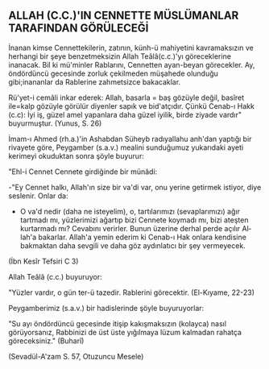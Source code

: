 ## ALLAH (C.C.)'IN CENNETTE MÜSLÜMANLAR TARAFINDAN GÖRÜLECEĞİ

İnanan kimse Cennettekilerin, zatının, künh-ü mahi­yetini kavramaksızın ve herhangi bir şeye benzetmeksizin Allah Teâlâ(c.c.)'yı göreceklerine inanacak. Bil ki mü'minler Rablarını, Cennetten ayan-beyan görecekler. Ay, öndördüncü gecesinde zorluk çekilmeden müşahe­de olunduğu gibi;inananlar da Rablerine zahmetsizce bakacaklar.

Rü'yet-i cemâli inkar ederek: Allah, basarla = baş gözüyle değil, basîret ile=kalp gözüyle görülür diyenler sapık ve bid'atçıdır. Çünkü Cenab-ı Hakk (c.c): İyi iş, güzel amel yapanlara daha güzel iyilik, birde ziyade vardır" buyurmuştur. (Yunus, S. 26)

İmam-ı Ahmed (rh.a.)'in Ashabdan Süheyb radıyallahu anh'dan yaptığı bir rivayete göre, Peygamber (s.a.v.) mealini sunduğumuz yukarıdaki ayeti kerimeyi oku­duktan sonra şöyle buyurur:

"Ehl-i Cennet Cennete girdiğinde bir münâdi:

-"Ey Cennet halkı, Allah'ın size bir va'di var, onu yerine getirmek istiyor, diye seslenir. Onlar da:

- O va'd nedir (daha ne isteyelim), o, tartılarımızı (sevaplarımızı) ağır tartmadı mı, yüzlerimizi ağartıp bi­zi Cennete koymadı mı, bizi ateşten kurtarmadı mı? Ce­vabını verirler. Bunun üzerine derhal perde açılır Al­lah'a bakarlar. Allah'a yemin ederim ki Cenab-ı Hak onlara kendisine bakmaktan daha sevgili ve daha göz ay­dınlatıcı bir şey vermeyecek.

(İbn Kesîr Tefsiri C 3)

Allah Teâlâ (c.c.) buyuruyor:

"Yüzler vardır, o gün ter-ü tazedir. Rablerini göre­cektir. (El-Kıyame, 22-23)

Peygamberimiz (s.a.v.) bir hadislerinde şöyle buyuru­yorlar:

"Su ayı öndördüncü gecesinde itişip kakışmaksızın (kolayca) nasıl görüyorsanız, Rabbinizi de üst üste yığılmaya lüzum kalmadan rahatça göreceksiniz." (Buharî)

(Sevadül-A'zam S. 57, Otuzuncu Mesele)
